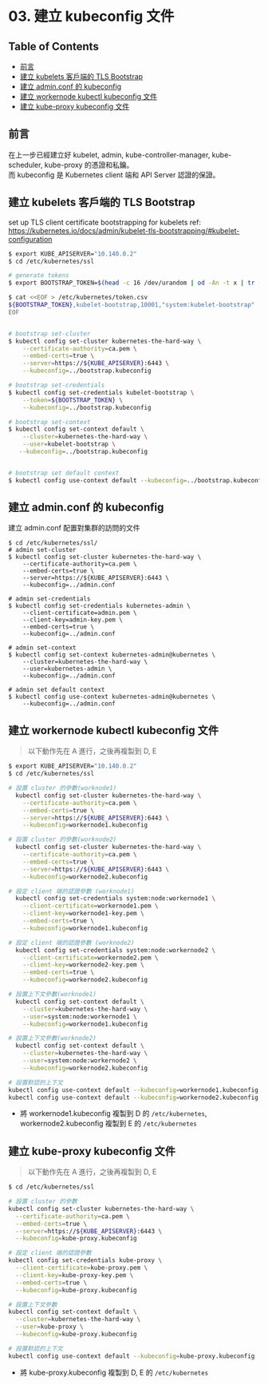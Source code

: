 # 03. 建立 kubeconfig 文件

## Table of Contents
- [前言](#%E5%89%8D%E8%A8%80)
- [建立 kubelets 客戶端的 TLS Bootstrap]()
- [建立 admin.conf 的 kubeconfig]()
- [建立 workernode kubectl kubeconfig 文件](#%E5%BB%BA%E7%AB%8B-kubectl-kubeconfig-%E6%96%87%E4%BB%B6)
- [建立 kube-proxy kubeconfig 文件](#%E5%BB%BA%E7%AB%8B-kube-proxy-kubeconfig-%E6%96%87%E4%BB%B6)

## 前言
在上一步已經建立好 kubelet, admin, kube-controller-manager, kube-scheduler, kube-proxy 的憑證和私鑰。  
而 kubeconfig 是 Kubernetes client 端和 API Server 認證的保證。  

## 建立 kubelets 客戶端的 TLS Bootstrap
set up TLS client certificate bootstrapping for kubelets
ref: https://kubernetes.io/docs/admin/kubelet-tls-bootstrapping/#kubelet-configuration
```sh
$ export KUBE_APISERVER="10.140.0.2"
$ cd /etc/kubernetes/ssl

# generate tokens
$ export BOOTSTRAP_TOKEN=$(head -c 16 /dev/urandom | od -An -t x | tr -d ' ')

$ cat <<EOF > /etc/kubernetes/token.csv
${BOOTSTRAP_TOKEN},kubelet-bootstrap,10001,"system:kubelet-bootstrap"
EOF


# bootstrap set-cluster
$ kubectl config set-cluster kubernetes-the-hard-way \
    --certificate-authority=ca.pem \
    --embed-certs=true \
    --server=https://${KUBE_APISERVER}:6443 \
    --kubeconfig=../bootstrap.kubeconfig

# bootstrap set-credentials
$ kubectl config set-credentials kubelet-bootstrap \
    --token=${BOOTSTRAP_TOKEN} \
    --kubeconfig=../bootstrap.kubeconfig

# bootstrap set-context
$ kubectl config set-context default \
    --cluster=kubernetes-the-hard-way \
    --user=kubelet-bootstrap \
   --kubeconfig=../bootstrap.kubeconfig


# bootstrap set default context
$ kubectl config use-context default --kubeconfig=../bootstrap.kubeconfig
```

## 建立 admin.conf 的 kubeconfig
建立 admin.conf 配置對集群的訪問的文件
```
$ cd /etc/kubernetes/ssl/
# admin set-cluster
$ kubectl config set-cluster kubernetes-the-hard-way \
    --certificate-authority=ca.pem \
    --embed-certs=true \
    --server=https://${KUBE_APISERVER}:6443 \
    --kubeconfig=../admin.conf

# admin set-credentials
$ kubectl config set-credentials kubernetes-admin \
    --client-certificate=admin.pem \
    --client-key=admin-key.pem \
    --embed-certs=true \
    --kubeconfig=../admin.conf

# admin set-context
$ kubectl config set-context kubernetes-admin@kubernetes \
    --cluster=kubernetes-the-hard-way \
    --user=kubernetes-admin \
    --kubeconfig=../admin.conf

# admin set default context
$ kubectl config use-context kubernetes-admin@kubernetes \
    --kubeconfig=../admin.conf
```

## 建立 workernode kubectl kubeconfig 文件
> 以下動作先在 A 進行，之後再複製到 D, E

```sh
$ export KUBE_APISERVER="10.140.0.2"
$ cd /etc/kubernetes/ssl

# 設置 cluster 的參數(worknode1)
  kubectl config set-cluster kubernetes-the-hard-way \
    --certificate-authority=ca.pem \
    --embed-certs=true \
    --server=https://${KUBE_APISERVER}:6443 \
    --kubeconfig=workernode1.kubeconfig

# 設置 cluster 的參數(worknode2)
  kubectl config set-cluster kubernetes-the-hard-way \
    --certificate-authority=ca.pem \
    --embed-certs=true \
    --server=https://${KUBE_APISERVER}:6443 \
    --kubeconfig=workernode2.kubeconfig

# 設定 client 端的認證參數 (worknode1)
  kubectl config set-credentials system:node:workernode1 \
    --client-certificate=workernode1.pem \
    --client-key=workernode1-key.pem \
    --embed-certs=true \
    --kubeconfig=workernode1.kubeconfig

# 設定 client 端的認證參數 (worknode2)
  kubectl config set-credentials system:node:workernode2 \
    --client-certificate=workernode2.pem \
    --client-key=workernode2-key.pem \
    --embed-certs=true \
    --kubeconfig=workernode2.kubeconfig

# 設置上下文參數(worknode1)
  kubectl config set-context default \
    --cluster=kubernetes-the-hard-way \
    --user=system:node:workernode1 \
    --kubeconfig=workernode1.kubeconfig

# 設置上下文參數(worknode2)
  kubectl config set-context default \
    --cluster=kubernetes-the-hard-way \
    --user=system:node:workernode2 \
    --kubeconfig=workernode2.kubeconfig

# 設置默認的上下文
kubectl config use-context default --kubeconfig=workernode1.kubeconfig
kubectl config use-context default --kubeconfig=workernode2.kubeconfig
```

- 將 workernode1.kubeconfig 複製到 D 的 `/etc/kubernetes`, workernode2.kubeconfig 複製到 E 的 `/etc/kubernetes`

## 建立 kube-proxy kubeconfig 文件
> 以下動作先在 A 進行，之後再複製到 D, E

```sh
$ cd /etc/kubernetes/ssl

# 設置 cluster 的參數
kubectl config set-cluster kubernetes-the-hard-way \
  --certificate-authority=ca.pem \
  --embed-certs=true \
  --server=https://${KUBE_APISERVER}:6443 \
  --kubeconfig=kube-proxy.kubeconfig

# 設定 client 端的認證參數 
kubectl config set-credentials kube-proxy \
  --client-certificate=kube-proxy.pem \
  --client-key=kube-proxy-key.pem \
  --embed-certs=true \
  --kubeconfig=kube-proxy.kubeconfig

# 設置上下文參數
kubectl config set-context default \
  --cluster=kubernetes-the-hard-way \
  --user=kube-proxy \
  --kubeconfig=kube-proxy.kubeconfig

# 設置默認的上下文
kubectl config use-context default --kubeconfig=kube-proxy.kubeconfig
```

- 將 kube-proxy.kubeconfig 複製到 D, E 的 `/etc/kubernetes`
